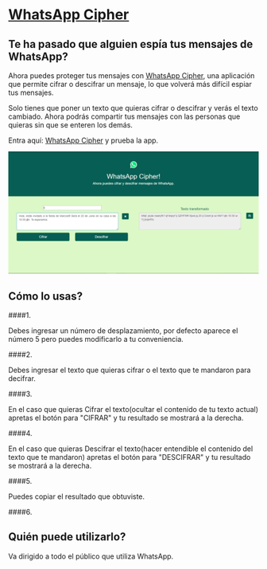# [WhatsApp Cipher](https://anaflaviadiaz.github.io/lim-2018-05-bc-core-am-cipher/src/)

## Te ha pasado que alguien espía tus mensajes de WhatsApp?

Ahora puedes proteger tus mensajes con [WhatsApp Cipher](https://anaflaviadiaz.github.io/lim-2018-05-bc-core-am-cipher/src/), una aplicación que permite cifrar o descifrar un mensaje, lo que volverá más difícil espiar tus mensajes.

Solo tienes que poner un texto que quieras cifrar o descifrar y verás el texto cambiado. Ahora podrás compartir tus mensajes con las personas que quieras sin que se enteren los demás.

Entra aquí: [WhatsApp Cipher](https://anaflaviadiaz.github.io/lim-2018-05-bc-core-am-cipher/src/) y prueba la app.

[![MyApp](images/myapp.jpg)](https://anaflaviadiaz.github.io/lim-2018-05-bc-core-am-cipher/src/)

## Cómo lo usas?

####1.

Debes ingresar un número de desplazamiento, por defecto aparece el número 5 pero puedes modificarlo a tu conveniencia.

####2.

Debes ingresar el texto que quieras cifrar o el texto que te mandaron para decifrar.

####3.

En el caso que quieras Cifrar el texto(ocultar el contenido de tu texto actual) apretas el botón para "CIFRAR" y tu resultado se mostrará a la derecha.

####4.

En el caso que quieras Descifrar el texto(hacer entendible el contenido del texto que te mandaron) apretas el botón para "DESCIFRAR" y tu resultado se mostrará a la derecha.

####5.

Puedes copiar el resultado que obtuviste.

####6.

## Quién puede utilizarlo?

Va dirigido a todo el público que utiliza WhatsApp.

